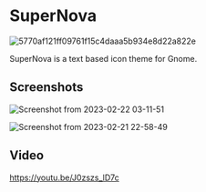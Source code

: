 # SuperNova
![5770af121ff09761f15c4daaa5b934e8d22a822e](https://user-images.githubusercontent.com/60283532/220596833-fdb8a194-fb3d-408f-b576-4ef963a0144f.png)


SuperNova is a text based icon theme for Gnome.

Screenshots
--

![Screenshot from 2023-02-22 03-11-51](https://user-images.githubusercontent.com/60283532/220596353-56fdae7c-5d01-499f-8843-9208d4e81c72.png)

![Screenshot from 2023-02-21 22-58-49](https://user-images.githubusercontent.com/60283532/220596410-cb1bcf1d-8d37-4054-86a9-27b4db14f1a0.png)

Video
--
https://youtu.be/J0zszs_lD7c
